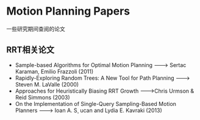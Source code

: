 # Motion Planning Papers
一些研究期间查阅的论文

## RRT相关论文
- Sample-based Algorithms for Optimal Motion Planning ---> Sertac  Karaman, Emilio  Frazzoli (2011)
- Rapidly-Exploring Random Trees: A New Tool for Path Planning ---> Steven M. LaValle (2000)
- Approaches for Heuristically Biasing RRT Growth --->Chris Urmson & Reid Simmons (2003)
- On the Implementation of Single-Query Sampling-Based Motion Planners ---> Ioan A. S¸ ucan and Lydia E. Kavraki (2013)
